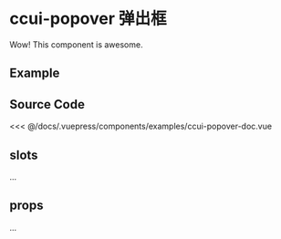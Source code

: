 # ccui-popover 弹出框
      
Wow! This component is awesome.

## Example

<Demo componentName="examples-ccui-popover-doc" />

## Source Code

<SourceCode>
<<< @/docs/.vuepress/components/examples/ccui-popover-doc.vue
</SourceCode>

## slots

...

## props

...
